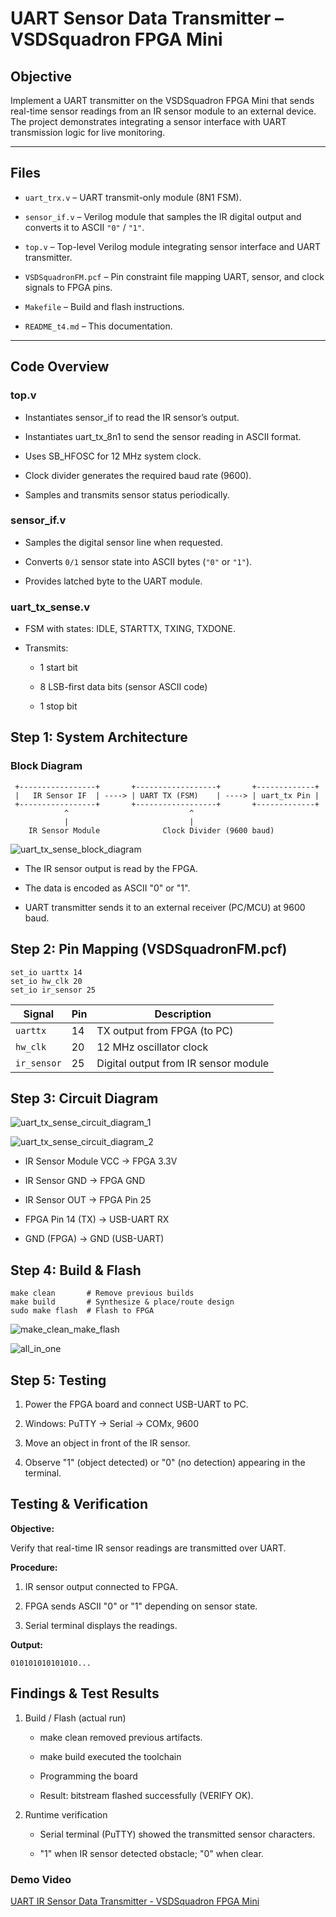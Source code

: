 # UART Sensor Data Transmitter – VSDSquadron FPGA Mini

## Objective

Implement a UART transmitter on the VSDSquadron FPGA Mini that sends real-time sensor readings from an IR sensor module to an external device. The project demonstrates integrating a sensor interface with UART transmission logic for live monitoring.

---

## Files

* `uart_trx.v` – UART transmit-only module (8N1 FSM).

* `sensor_if.v` – Verilog module that samples the IR digital output and converts it to ASCII `"0"` / `"1"`.

* `top.v` – Top-level Verilog module integrating sensor interface and UART transmitter.

* `VSDSquadronFM.pcf` – Pin constraint file mapping UART, sensor, and clock signals to FPGA pins.

* `Makefile` – Build and flash instructions.

* `README_t4.md` – This documentation.

---

## Code Overview

### top.v

- Instantiates sensor_if to read the IR sensor’s output.

- Instantiates uart_tx_8n1 to send the sensor reading in ASCII format.

- Uses SB_HFOSC for 12 MHz system clock.

- Clock divider generates the required baud rate (9600).

- Samples and transmits sensor status periodically.

### sensor_if.v

- Samples the digital sensor line when requested.

- Converts `0/1` sensor state into ASCII bytes (`"0"` or `"1"`).

- Provides latched byte to the UART module.

### uart_tx_sense.v

- FSM with states: IDLE, STARTTX, TXING, TXDONE.

- Transmits:

    - 1 start bit

    - 8 LSB-first data bits (sensor ASCII code)

    - 1 stop bit

## Step 1: System Architecture

### Block Diagram

```
 +-----------------+       +------------------+       +-------------+
 |   IR Sensor IF  | ----> | UART TX (FSM)    | ----> | uart_tx Pin |
 +-----------------+       +------------------+       +-------------+
            ^                           ^
            |                           |
    IR Sensor Module              Clock Divider (9600 baud)

```
![uart_tx_sense_block_diagram](images/uart_tx_sense_block_diagram.png)

- The IR sensor output is read by the FPGA.

- The data is encoded as ASCII "0" or "1".

- UART transmitter sends it to an external receiver (PC/MCU) at 9600 baud.

## Step 2: Pin Mapping (VSDSquadronFM.pcf)

```
set_io uarttx 14
set_io hw_clk 20
set_io ir_sensor 25
```
| Signal      | Pin | Description                          | 
| ----------- | --- | ------------------------------------ |
| `uarttx`    | 14  | TX output from FPGA (to PC)          |
| `hw_clk`    | 20  | 12 MHz oscillator clock              |
| `ir_sensor` | 25  | Digital output from IR sensor module |

## Step 3: Circuit Diagram

![uart_tx_sense_circuit_diagram_1](images/uart_tx_sense_circuit_diagram_1.png)

![uart_tx_sense_circuit_diagram_2](images/uart_tx_sense_circuit_diagram_2.png)

- IR Sensor Module VCC → FPGA 3.3V

- IR Sensor GND → FPGA GND

- IR Sensor OUT → FPGA Pin 25

- FPGA Pin 14 (TX) → USB-UART RX

- GND (FPGA) → GND (USB-UART)

## Step 4: Build & Flash

```
make clean       # Remove previous builds
make build       # Synthesize & place/route design
sudo make flash  # Flash to FPGA
```

![make_clean_make_flash](images/make_clean_make_flash.png)

![all_in_one](images/all_in_one.png)

## Step 5: Testing

1. Power the FPGA board and connect USB-UART to PC.

2. Windows: PuTTY → Serial → COMx, 9600

3. Move an object in front of the IR sensor.

4. Observe "1" (object detected) or "0" (no detection) appearing in the terminal.

## Testing & Verification

**Objective:**

Verify that real-time IR sensor readings are transmitted over UART.

**Procedure:**

1. IR sensor output connected to FPGA.

2. FPGA sends ASCII "0" or "1" depending on sensor state.

3. Serial terminal displays the readings.

**Output:**

```
010101010101010...
```

## Findings & Test Results

1. Build / Flash (actual run)

    - make clean removed previous artifacts.

    - make build executed the toolchain

    - Programming the board

    - Result: bitstream flashed successfully (VERIFY OK).

2. Runtime verification

    - Serial terminal (PuTTY) showed the transmitted sensor characters.

    - "1" when IR sensor detected obstacle; "0" when clear.

### Demo Video

[UART IR Sensor Data Transmitter - VSDSquadron FPGA Mini](https://youtube.com/shorts/JOvOKsRYa8E?si=-5GGNNcKJvIwTsQG)
